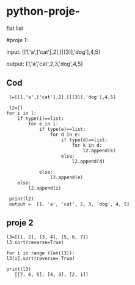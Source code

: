 # python-proje-
flat list


#proje 1:


input: [[1,'a',['cat'],2],[[[3]],'dog'],4,5]

output: [1,'a','cat',2,3,'dog',4,5]

## Cod
```
 l=[[1,'a',['cat'],2],[[[3]],'dog'],4,5]
 
 l2=[]
for i in l:
    if type(i)==list:
        for e in i:
            if type(e)==list:
                for d in e:
                    if type(d)==list:
                        for k in d:
                            l2.append(k)
                    else:        
                        l2.append(d)
                  
            else:        
                l2.append(e)
    else:
        l2.append(i)
        
 print(l2)
 output =  [1, 'a', 'cat', 2, 3, 'dog', 4, 5]
 ```
 ## proje 2
 ```
 l3=[[1, 2], [3, 4], [5, 6, 7]]
 l3.sort(reverse=True)
 
 for i in range (len(l3)):
 l3[i].sort(reverse= True)
 
 print(l3)
    [[7, 6, 5], [4, 3], [2, 1]]
    ```
 

 
 
 
 
 
 
 
 
 
 
 
 
 
 
 
 
